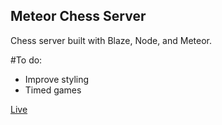 ## Meteor Chess Server

Chess server built with Blaze, Node, and Meteor.

#To do:
* Improve styling
* Timed games

[Live](http://chessly.herokuapp.com)
